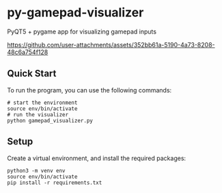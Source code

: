 # py-gamepad-visualizer

PyQT5 + pygame app for visualizing gamepad inputs

https://github.com/user-attachments/assets/352bb61a-5190-4a73-8208-48c6a754f128

## Quick Start

To run the program, you can use the following commands:

```console
# start the environment
source env/bin/activate
# run the visualizer
python gamepad_visualizer.py
```

## Setup

Create a virtual environment, and install the required packages:

``` console
python3 -m venv env
source env/bin/activate
pip install -r requirements.txt
```
